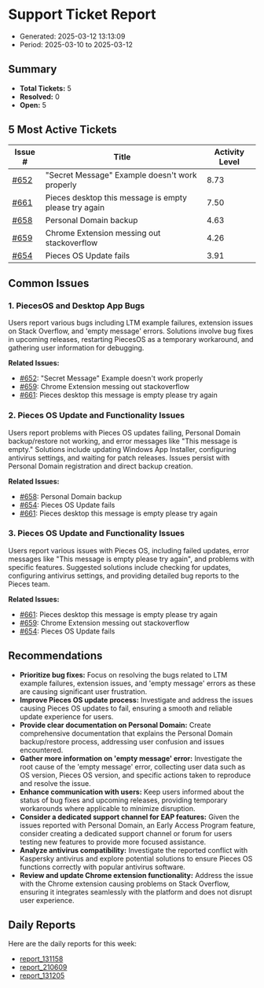 # Support Ticket Report
- Generated: 2025-03-12 13:13:09
- Period: 2025-03-10 to 2025-03-12

## Summary
- **Total Tickets:** 5
- **Resolved:** 0
- **Open:** 5

## 5 Most Active Tickets
| Issue # | Title | Activity Level |
|---------|-------|----------------|
| [#652](https://github.com/pieces-app/support/issues/652) | "Secret Message" Example doesn't work properly | 8.73 |
| [#661](https://github.com/pieces-app/support/issues/661) | Pieces desktop this message is empty please try again | 7.50 |
| [#658](https://github.com/pieces-app/support/issues/658) | Personal Domain backup | 4.63 |
| [#659](https://github.com/pieces-app/support/issues/659) | Chrome Extension messing out stackoverflow | 4.26 |
| [#654](https://github.com/pieces-app/support/issues/654) | Pieces OS Update fails | 3.91 |

## Common Issues
### 1. PiecesOS and Desktop App Bugs
Users report various bugs including LTM example failures, extension issues on Stack Overflow, and 'empty message' errors.  Solutions involve bug fixes in upcoming releases, restarting PiecesOS as a temporary workaround, and gathering user information for debugging.

**Related Issues:**
- [#652](https://github.com/pieces-app/support/issues/652): "Secret Message" Example doesn't work properly
- [#659](https://github.com/pieces-app/support/issues/659): Chrome Extension messing out stackoverflow
- [#661](https://github.com/pieces-app/support/issues/661): Pieces desktop this message is empty please try again

### 2. Pieces OS Update and Functionality Issues
Users report problems with Pieces OS updates failing, Personal Domain backup/restore not working, and error messages like "This message is empty."  Solutions include updating Windows App Installer, configuring antivirus settings, and waiting for patch releases. Issues persist with Personal Domain registration and direct backup creation.

**Related Issues:**
- [#658](https://github.com/pieces-app/support/issues/658): Personal Domain backup
- [#654](https://github.com/pieces-app/support/issues/654): Pieces OS Update fails
- [#661](https://github.com/pieces-app/support/issues/661): Pieces desktop this message is empty please try again

### 3. Pieces OS Update and Functionality Issues
Users report various issues with Pieces OS, including failed updates, error messages like "This message is empty please try again", and problems with specific features.  Suggested solutions include checking for updates, configuring antivirus settings, and providing detailed bug reports to the Pieces team.

**Related Issues:**
- [#661](https://github.com/pieces-app/support/issues/661): Pieces desktop this message is empty please try again
- [#659](https://github.com/pieces-app/support/issues/659): Chrome Extension messing out stackoverflow
- [#654](https://github.com/pieces-app/support/issues/654): Pieces OS Update fails


## Recommendations
- **Prioritize bug fixes:** Focus on resolving the bugs related to LTM example failures, extension issues, and 'empty message' errors as these are causing significant user frustration.
- **Improve Pieces OS update process:** Investigate and address the issues causing Pieces OS updates to fail, ensuring a smooth and reliable update experience for users.
- **Provide clear documentation on Personal Domain:** Create comprehensive documentation that explains the Personal Domain backup/restore process, addressing user confusion and issues encountered.
- **Gather more information on 'empty message' error:** Investigate the root cause of the 'empty message' error, collecting user data such as OS version, Pieces OS version, and specific actions taken to reproduce and resolve the issue.
- **Enhance communication with users:** Keep users informed about the status of bug fixes and upcoming releases, providing temporary workarounds where applicable to minimize disruption.
- **Consider a dedicated support channel for EAP features:** Given the issues reported with Personal Domain, an Early Access Program feature, consider creating a dedicated support channel or forum for users testing new features to provide more focused assistance.
- **Analyze antivirus compatibility:** Investigate the reported conflict with Kaspersky antivirus and explore potential solutions to ensure Pieces OS functions correctly with popular antivirus software.
- **Review and update Chrome extension functionality:** Address the issue with the Chrome extension causing problems on Stack Overflow, ensuring it integrates seamlessly with the platform and does not disrupt user experience.

## Daily Reports
Here are the daily reports for this week:

- [report_131158](daily/2025-03-11/report_131158.md)
- [report_210609](daily/2025-03-11/report_210609.md)
- [report_131205](daily/2025-03-12/report_131205.md)
